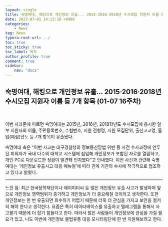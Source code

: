 ```yaml
---
layout: single
title: 숙명여대, 해킹으로 개인정보 유출... 2015·2016·2018년 수시모집 지원자 이름 등 7개 항목 (01-07 16주차)
date: 2023-07-01 14:13:18 +0900
categories: 
    - News
tag: News
typora-root-url: ../
toc: true
toc_sticky: true
toc_label: 목차
author_profile: true
comment: true
sidebar:
    nav: "docs"
---
```

  

## 숙명여대, 해킹으로 개인정보 유출... 2015·2016·2018년 수시모집 지원자 이름 등 7개 항목 (01-07 16주차)

<br>

이번 사과문에 따르면 숙명여대는 2015년, 2016년, 2018학년도 수시모집에 응시한 일부 지원자의 이름, 주민등록번호, 수험번호, 지원 전형명, 지원 모집단위, 출신고교명, 졸업(예정)년도 등 7개 항목이 유출됐다.

숙명여대 측은 “이번 사고는 대구경찰청의 정보통신망법 위반 등 사건 수사과정에 연루된 피의자가 국내 다수의 대학교 시스템에 침입해 개인정보가 포함된 자료를 열람하고, 개인 PC로 다운로드한 정황이 발견돼 인지했다”고 안내했다. 이번 사건과 관련해 숙명여대는 ‘개인정보 유출사고 대응 매뉴얼’에 따라 관계 기관의 수사에 적극적으로 협조하고 있다고 밝혔다.


* * *

느낀 점: 최근 한국장학재단이나 에이피티씨 등 많은 개인정보 유출 사고가 발생하며 앞으로 개인정보 영역범위가 증가하고 개인정보가 더 중요해질 것이라고 생각한다. 또한 개인정보는 한 번 유출되면 회수하기 어렵기 때문에 더욱 더 관심을 가지고 보안을 철저히 해야 한다고 생각한다. 요즘은 특히 데이터베이스를 유출하고 텔레그램을 통해서 사고팔기 때문에 더 잡기 힘들다고 한다. 따라서 많은 사람들이 개인정보에 관심을 가질 필요가 있고, 나도 이번에 개인정보 불법유통 대응 모니터링단에 한 번 지원해보려고 한다.